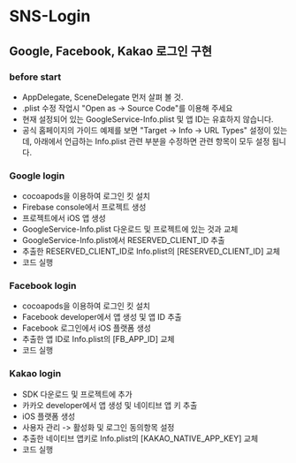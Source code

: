 # SNS-Login

## Google, Facebook, Kakao 로그인 구현

### before start
  - AppDelegate, SceneDelegate 먼저 살펴 볼 것.
  - .plist 수정 작업시 "Open as -> Source Code"를 이용해 주세요
  - 현재 설정되어 있는 GoogleService-Info.plist 및 앱 ID는 유효하지 않습니다.
  - 공식 홈페이지의 가이드 예제를 보면 "Target -> Info -> URL Types" 설정이 있는데, 아래에서 언급하는 Info.plist 관련 부분을 수정하면 관련 항목이 모두 설정 됩니다.

### Google login
  - cocoapods을 이용하여 로그인 킷 설치
  - Firebase console에서 프로젝트 생성
  - 프로젝트에서 iOS 앱 생성
  - GoogleService-Info.plist 다운로드 및 프로젝트에 있는 것과 교체
  - GoogleService-Info.plist에서 RESERVED_CLIENT_ID 추출
  - 추출한 RESERVED_CLIENT_ID로 Info.plist의 [RESERVED_CLIENT_ID] 교체
  - 코드 실행

### Facebook login
  - cocoapods을 이용하여 로그인 킷 설치
  - Facebook developer에서 앱 생성 및 앱 ID 추출
  - Facebook 로그인에서 iOS 플랫폼 생성
  - 추출한 앱 ID로 Info.plist의 [FB_APP_ID] 교체
  - 코드 실행

### Kakao login
  - SDK 다운로드 및 프로젝트에 추가
  - 카카오 developer에서 앱 생성 및 네이티브 앱 키 추출
  - iOS 플랫폼 생성
  - 사용자 관리 -> 활성화 및 로그인 동의항목 설정
  - 추출한 네이티브 앱키로 Info.plist의 [KAKAO_NATIVE_APP_KEY] 교체
  - 코드 실행

